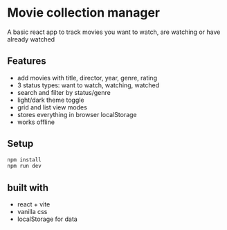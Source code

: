 # Movie collection manager

A basic react app to track movies you want to watch, are watching or have already watched

## Features

- add movies with title, director, year, genre, rating
- 3 status types: want to watch, watching, watched
- search and filter by status/genre
- light/dark theme toggle
- grid and list view modes
- stores everything in browser localStorage
- works offline

## Setup

```bash
npm install
npm run dev
```

## built with

- react + vite
- vanilla css
- localStorage for data
